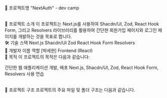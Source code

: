 
🚀 프로젝트명
"NextAuth" - dev camp

<br/>
🌟 프로젝트 소개
이 프로젝트는 Next.js를 사용하여 Shacdn/UI, Zod, React Hook Form, 그리고 Resolvers 라이브러리를 활용하여 간단한 회원가입 페이지와 로그인 페이지를 개발하는 것을 목표로 합니다.

<br/>
🛠️ 기술 스택
Next.js
Shacdn/UI
Zod
React Hook Form
Resolvers
<br/>
👥 개발자
이름	역할
[박세현]	Frontend (React)

<br/>
📄 목적
이 프로젝트의 목적은 다음과 같습니다:

간단한 웹 애플리케이션 개발, 배포
Next.js, Shacdn/UI, Zod, React Hook Form, Resolvers 사용 연습

<br/>
🔧 프로젝트 구조
프로젝트의 주요 파일 및 폴더 구조는 다음과 같습니다.

<br/>

